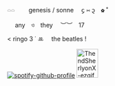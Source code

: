 𓏏𓏏　  genesis / sonne  ᧔ ⑅ ᧓ ✿ ˚

     any ও they  ︶︶ 17

< ringo  3   ˙ ꔛ  the beatles  !


[![spotify-github-profile](https://spotify-github-profile.kittinanx.com/api/view?uid=d3nha9gqrpy6istluc5tepsj6&cover_image=true&theme=novatorem&show_offline=false&background_color=121212&interchange=false&bar_color=ffffff&bar_color_cover=false)](https://github.com/kittinan/spotify-github-profile) <img width="50" height="67" alt="ThendSherlyonX-ezgif com-resize (1)" src="https://github.com/user-attachments/assets/56cf58ee-75fb-4a04-be85-ad587497c1b7" />

